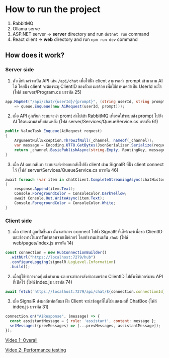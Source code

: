 # How to run the project
1. RabbitMQ
2. Ollama serve
3. ASP.NET server → **server** directory and run `dotnet run` command
4. React client → **web** directory and run `npm run dev` command

## How does it work?
### Server side
1. ตัวเซิฟเวอร์จะเปิด API เส้น `/api/chat` เพื่อให้ฝั่ง client สามารถส่ง prompt เข้ามาถาม AI ได้ โดยฝั่ง client จะต้องระบุ ClientID ของตัวเองมาด้วย เพื่อใช้กำหนดว่าเป็น UserId อะไร (ไฟล์ server/Program.cs บรรทัด 25)
```csharp
app.MapGet("/api/chat/{userId}/{prompt}", (string userId, string prompt, QueueService queue)
    => queue.Enqueue(new AiRequest(userId, prompt)));
```

2. เมื่อ API ถูกเรียก ระบบจะนำ promt ส่งไปเข้า RabbitMQ เพื่อรอให้ระบบส่ง prompt ไปยัง AI ได้ตรงตามลำดับก่อนหลัง (ไฟล์ server/Services/QueueService.cs บรรทัด 61)
```csharp
public ValueTask Enqueue(AiRequest request)
{
    ArgumentNullException.ThrowIfNull(_channel, nameof(_channel));
    var message = Encoding.UTF8.GetBytes(JsonSerializer.Serialize(request));
    return _channel.BasicPublishAsync(string.Empty, RoutingKey, message);
}
```


3. เมื่อ AI ตอบกลับมา ระบบจะส่งคำตอบกลับไปยัง client ผ่าน SignalR ที่ฝั่ง client connect ไว้ (ไฟล์ server/Services/QueueService.cs บรรทัด 46)
```csharp
await foreach (var item in chatClient.CompleteStreamingAsync(chatHistory))
{
    response.Append(item.Text);
    Console.ForegroundColor = ConsoleColor.DarkYellow;
    await Console.Out.WriteAsync(item.Text);
    Console.ForegroundColor = ConsoleColor.White;
}
```

### Client side
1. เมื่อ client ถูกเปิดขึ้นมา มันจะทำการ connect ไปยัง SignalR ที่เซิฟเวอร์เพื่อขอ ClientID และช่องทางในการรับคำตอบจากเซิฟเวอร์ โดยทำงานผ่านเส้น `/hub` (ไฟล์ web/pages/index.js บรรทัด 14)
```js
const connection = new HubConnectionBuilder()
  .withUrl("https://localhost:7279/hub")
  .configureLogging(signalR.LogLevel.Information)
  .build();
```

2. เมื่อผู้ใช้ทำการกดปุ่มส่งคำถาม ระบบจะทำการส่งคำถามพร้อท ClientID ไปยังเซิฟเวอร์ผ่าน API ที่เปิดไว้ (ไฟล์ index.js บรรทัด 74)
```js
await fetch(`https://localhost:7279/api/chat/${connection.connectionId}/${encodeURIComponent(input)}`);
```

3. เมื่อ SignalR ส่งผลลัพท์กลับมา ฝั่ง Client จะนำข้อมูลที่ได้ไปแสดงผลที่ ChatBox (ไฟล์ index.js บรรทัด 31)
```js
connection.on("AiResponse", (message) => {
  const assistantMessage = { role: 'assistant', content: message };
  setMessages((prevMessages) => [...prevMessages, assistantMessage]);
});
```


[Video 1: Overall](https://www.loom.com/share/18cf01757eb446568f4862c0c0ca0e85?sid=aa97230e-baed-47fd-8ec7-0a7fb304cc52)

[Video 2: Performance testing](https://www.loom.com/share/68528a537b6a47d4b1c6d46c796ec336?sid=b531bf86-9a6b-4b45-913c-4b3f31eca74c)